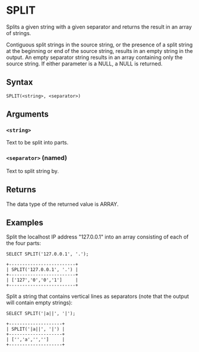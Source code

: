 # SPLIT

Splits a given string with a given separator and returns the result in an array of strings.

Contiguous split strings in the source string, or the presence of a split string at the beginning or end of the source string, results in an empty string in the output. An empty separator string results in an array containing only the source string. If either parameter is a NULL, a NULL is returned.

## Syntax

```scopeql
SPLIT(<string>, <separator>)
```

## Arguments

### `<string>`

Text to be split into parts.

### `<separator>` (named)

Text to split string by.

## Returns

The data type of the returned value is ARRAY.

## Examples

Split the localhost IP address "127.0.0.1" into an array consisting of each of the four parts:

```scopeql
SELECT SPLIT('127.0.0.1', '.');
```

```
+-------------------------+
| SPLIT('127.0.0.1', '.') |
+-------------------------+
| ['127','0','0','1']     |
+-------------------------+
```

Split a string that contains vertical lines as separators (note that the output will contain empty strings):

```scopeql
SELECT SPLIT('|a||', '|');
```

```
+--------------------+
| SPLIT('|a||', '|') |
+--------------------+
| ['','a','','']     |
+--------------------+
```
